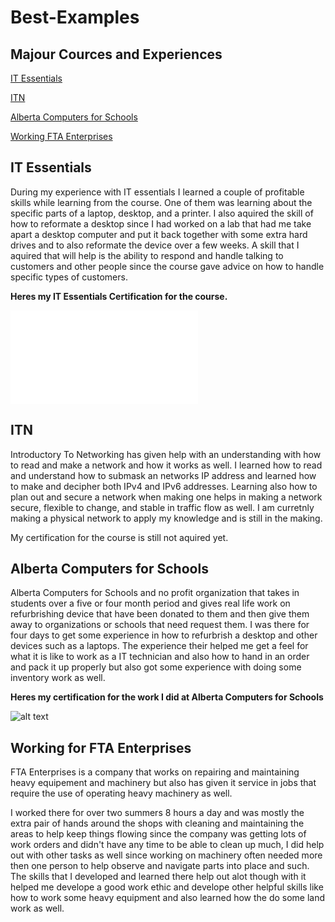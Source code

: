 # Best-Examples

## Majour Cources and Experiences

[IT Essentials](https//github.com/Representation-of-me/Best-Examples#it-essentials)

[ITN](https://github.com/Representation-of-me/Best-Examples#itn)

[Alberta Computers for Schools](https://github.com/Representation-of-me/Best-Examples#alberta-computers-for-schools)

[Working FTA Enterprises](https//github.com/Representation-of-me/Best-Examples#working-for-fta-enterprises)

## IT Essentials

During my experience with IT essentials I learned a couple of profitable skills while learning from the course. One of them was learning about the specific parts of a laptop, desktop, and a printer. I also aquired the skill of how to reformate a desktop since I had worked on a lab that had me take apart a desktop computer and put it back together with some extra hard drives and to also reformate the device over a few weeks. A skill that I aquired that will help is the ability to respond and handle talking to customers and other people since the course gave advice on how to handle specific types of customers.

**Heres my IT Essentials Certification for the course.**

![alt text](file://fs-052/studuser$/Gr12/g.elder/Downloads/GarethElder-2017+Feb+IT+Essentia-Certificate%20(1).pdf)


## ITN

Introductory To Networking has given help with an understanding with how to read and make a network and how it works as well. I learned how to read and understand how to submask an networks IP address and learned how to make and decipher both IPv4 and IPv6 addresses. Learning also how to plan out and secure a network when making one helps in making a network secure, flexible to change, and stable in traffic flow as well.
I am curretnly making a physical network to apply my knowledge and is still in the making.

My certification for the course is still not aquired yet.


## Alberta Computers for Schools

Alberta Computers for Schools and no profit organization that takes in students over a five or four month period and gives real life work on refurbrishing device that have been donated to them and then give them away to organizations or schools that need request them. I was there for four days to get some experience in how to refurbrish a desktop and other devices such as a laptops. The experience their helped me get a feel for what it is like to work as a IT technician and also how to hand in an order and pack it up properly but also got some experience with doing some inventory work as well. 

**Heres my certification for the work I did at Alberta Computers for Schools**

![alt text]()


## Working for FTA Enterprises

FTA Enterprises is a company that works on repairing and maintaining heavy equipement and machinery but also has given it service in jobs that require the use of operating heavy machinery as well. 

I worked there for over two summers 8 hours a day and was mostly the extra pair of hands around the shops with cleaning and maintaining the areas to help keep things flowing since the company was getting lots of work orders and didn't have any time to be able to clean up much, I did help out with other tasks as well since working on machinery often needed more then one person to help observe and navigate parts into place and such. The skills that I developed and learned there help out alot though with it helped me develope a good work ethic and develope other helpful skills like how to work some heavy equipment and also learned how the do some land work as well.
